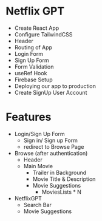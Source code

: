 # Netflix GPT

- Create React App
- Configure TailwindCSS
- Header
- Routing of App
- Login Form
- Sign Up Form
- Form Validation
- useRef Hook
- Firebase Setup
- Deploying our app to production
- Create SignUp User Account


# Features

- Login/Sign Up Form
  - Sign in/ Sign up Form
  - redirect to Browse Page
- Browse (after authentication)
  - Header
  - Main Movie
    - Trailer in Background
    - Movie Title & Description
    - Movie Suggestions
      -  MoviesLists * N
- NetflixGPT
  - Search Bar
  - Movie Suggestions